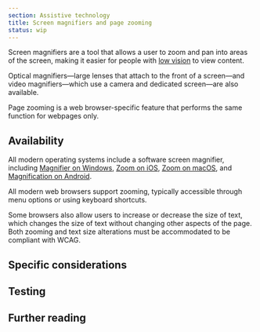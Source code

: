 ```yaml
---
section: Assistive technology
title: Screen magnifiers and page zooming
status: wip
---
```


Screen magnifiers are a tool that allows a user to zoom and pan into areas of the screen, making it easier for people with [low vision](/design/for-low-vision) to view content.

Optical magnifiers—large lenses that attach to the front of a screen—and video magnifiers—which use a camera and dedicated screen—are also available.

Page zooming is a web browser-specific feature that performs the same function for webpages only. 

## Availability

All modern operating systems include a software screen magnifier, including [Magnifier on Windows](https://support.microsoft.com/en-us/windows/use-magnifier-to-make-things-on-the-screen-easier-to-see-414948ba-8b1c-d3bd-8615-0e5e32204198), [Zoom on iOS](https://support.apple.com/en-gb/guide/iphone/iph3e2e367e/ios), [Zoom on macOS](https://support.apple.com/en-us/HT210978), and [Magnification on Android](https://support.google.com/accessibility/android/answer/6006949).

All modern web browsers support zooming, typically accessible through menu options or using keyboard shortcuts. 

Some browsers also allow users to increase or decrease the size of text, which changes the size of text without changing other aspects of the page. Both zooming and text size alterations must be accommodated to be compliant with WCAG.

## Specific considerations

## Testing

## Further reading